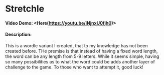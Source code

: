 # Stretchle
#### Video Demo:  <Here(https://youtu.be/iNjnxU0fjh0)>
#### Description:
This is a wordle variant I created, that to my knowledge has not been created before.
THe premise is that instead of having a fixed word length, the word can be any length from 5-9 letters.
While it seems simple, having so many possibilities as to what the word could be adds another layer of challenge to the game.
To those who want to attempt it, good luck!
